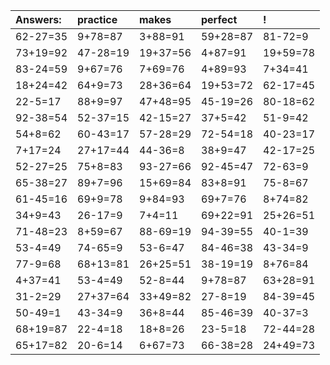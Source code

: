 | Answers: | practice | makes | perfect | ! |
| :--- | :--- | :--- | :--- | :--- |
| 62-27=35 | 9+78=87 | 3+88=91 | 59+28=87 | 81-72=9 | 
| 73+19=92 | 47-28=19 | 19+37=56 | 4+87=91 | 19+59=78 | 
| 83-24=59 | 9+67=76 | 7+69=76 | 4+89=93 | 7+34=41 | 
| 18+24=42 | 64+9=73 | 28+36=64 | 19+53=72 | 62-17=45 | 
| 22-5=17 | 88+9=97 | 47+48=95 | 45-19=26 | 80-18=62 | 
| 92-38=54 | 52-37=15 | 42-15=27 | 37+5=42 | 51-9=42 | 
| 54+8=62 | 60-43=17 | 57-28=29 | 72-54=18 | 40-23=17 | 
| 7+17=24 | 27+17=44 | 44-36=8 | 38+9=47 | 42-17=25 | 
| 52-27=25 | 75+8=83 | 93-27=66 | 92-45=47 | 72-63=9 | 
| 65-38=27 | 89+7=96 | 15+69=84 | 83+8=91 | 75-8=67 | 
| 61-45=16 | 69+9=78 | 9+84=93 | 69+7=76 | 8+74=82 | 
| 34+9=43 | 26-17=9 | 7+4=11 | 69+22=91 | 25+26=51 | 
| 71-48=23 | 8+59=67 | 88-69=19 | 94-39=55 | 40-1=39 | 
| 53-4=49 | 74-65=9 | 53-6=47 | 84-46=38 | 43-34=9 | 
| 77-9=68 | 68+13=81 | 26+25=51 | 38-19=19 | 8+76=84 | 
| 4+37=41 | 53-4=49 | 52-8=44 | 9+78=87 | 63+28=91 | 
| 31-2=29 | 27+37=64 | 33+49=82 | 27-8=19 | 84-39=45 | 
| 50-49=1 | 43-34=9 | 36+8=44 | 85-46=39 | 40-37=3 | 
| 68+19=87 | 22-4=18 | 18+8=26 | 23-5=18 | 72-44=28 | 
| 65+17=82 | 20-6=14 | 6+67=73 | 66-38=28 | 24+49=73 | 
